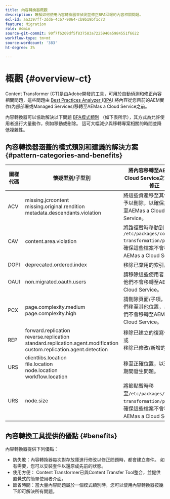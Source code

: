 ```yaml
---
title: 內容轉換器概觀
description: 瞭解如何使用內容轉換器來偵測並修正BPA回報的內容相關問題。
exl-id: aa3397ff-3dd6-4c67-9064-cb9b19bf1c73
feature: Migration
role: Admin
source-git-commit: 90f7f6209df5f837583a7225940a5984551f6622
workflow-type: tm+mt
source-wordcount: '383'
ht-degree: 3%

---
```


# 概觀 {#overview-ct}

Content Transformer (CT)是由Adobe開發的工具，可用於自動偵測和修正內容相關問題，這些問題由 [Best Practices Analyzer (BPA)](/help/journey-migration/best-practices-analyzer/overview-best-practices-analyzer.md) 將內容從您目前的AEM實作(內部部署或Managed Services)移轉至AEMas a Cloud Service之前。

內容轉換器可以協助解決以下問題 [BPA模式類別](https://experienceleague.adobe.com/docs/experience-manager-pattern-detection/table-of-contents/aso.html) （如下表所示），其方式為允許使用者進行大量動作，例如移動或刪除。 這可大幅減少與移轉專案相關的時間並降低複雜性。

## 內容轉換器涵蓋的模式類別和建議的解決方案 {#pattern-categories-and-benefits}

| 圖樣代碼 | 懷疑型別/子型別 | 將內容移轉至AEMas a Cloud Service之前的潛在修正 |
|--------------|--------------------------------------------------------------------------------------------------------------------|------------------------------------------------------------------------------------------------------------------------------------|
| ACV | missing.jcrcontent <br> missing.original.rendition <br> metadata.descendants.violation | 將這些資產移至其他位置或予以刪除，以確保其未移轉至AEMas a Cloud Service。 |
| CAV | content.area.violation | 將路徑暫時移動到 `/etc/packages/content-transformation/paths` 以確保這些檔案不會移轉至AEMas a Cloud Service。 |
| DOPI | deprecated.ordered.index | 移除已棄用的索引。 |
| OAUI | non.migrated.oauth.users | 請移除這些使用者，以確保他們不會移轉至AEMas a Cloud Service。 |
| PCX | page.complexity.medium <br> page.complexity.high | 請刪除頁面/子項，或將它們移至其他位置，以確保它們不會移轉至AEMas a Cloud Service。 |
| REP | forward.replication <br> reverse.replication <br> standard.replication.agent.modification <br> custom.replication.agent.detection | 移除已建立的復寫代理。 <br> 或 <br> 移除已修改/新增的屬性。 |
| URS | clientlibs.location <br> file.location <br> node.location <br> workflow.location | 移至正確位置，以避免移轉期間發生問題。 |
| URS | node.size | 將節點暫時移至`/etc/packages/content-transformation/paths` 以確保這些檔案不會移轉至AEMas a Cloud Service。 |

## 內容轉換工具提供的優點 {#benefits}

內容轉換器提供下列優點：

* 防失敗：內容轉換器每次對存放庫進行修改以修正問題時，都會建立套件。 如有需要，您可以安裝套件以還原成先前的狀態。
* 使用方便： Content Transformer已與Content Transfer Tool整合，並提供直覺式的簡單使用者介面。
* 節省時間：當大量內容問題屬於一個模式類別時，您可以使用內容轉換器按幾下即可解決所有問題。
